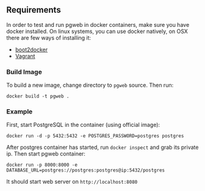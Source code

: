 ## Requirements

In order to test and run pgweb in docker containers, make sure
you have docker installed. On linux systems, you can use docker
natively, on OSX there are few ways of installing it:

- [boot2docker](http://boot2docker.io/)
- [Vagrant](https://www.vagrantup.com/)

### Build Image

To build a new image, change directory to `pgweb` source. Then run:

```
docker build -t pgweb .
```

### Example

First, start PostgreSQL in the container (using official image):

```
docker run -d -p 5432:5432 -e POSTGRES_PASSWORD=postgres postgres
```

After postgres container has started, run `docker inspect` and
grab its private ip. Then start pgweb container:

```
docker run -p 8000:8000 -e DATABASE_URL=postgres://postgres:postgres@ip:5432/postgres
```

It should start web server on `http://localhost:8080`